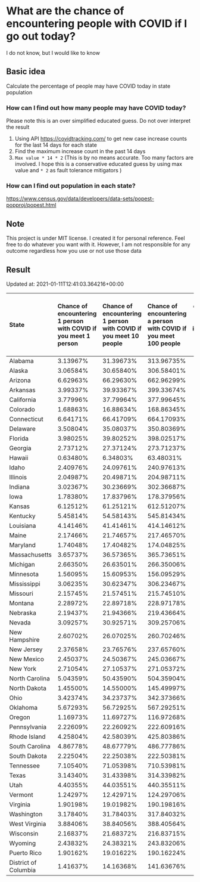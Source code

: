 # What are the chance of encountering people with COVID if I go out today?
I do not know, but I would like to know

## Basic idea
Calculate the percentage of people may have COVID today in state population

### How can I find out how many people may have COVID today?
Please note this is an over simplified educated guess. Do not over interpret the result 
1. Using API https://covidtracking.com/ to get new case increase counts for the last 14 days for each state
2. Find the maximum increase count in the past 14 days
3. `Max value * 14 * 2` (This is by no means accurate. Too many factors are involved. I hope this is a conservative educated guess by using max value and `* 2` as fault tolerance mitigators ) 

### How can I find out population in each state?
https://www.census.gov/data/developers/data-sets/popest-popproj/popest.html

## Note
This project is under MIT license. I created it for personal reference. Feel free to do whatever you want with it. However, I am not responsible for any outcome regardless how you use or not use those data 

## Result

 Updated at: 2021-01-11T12:41:03.364216+00:00

| State                | Chance of encountering 1 person with COVID if you meet 1 person   | Chance of encountering 1 person with COVID if you meet 10 people   | Chance of encountering a person with COVID if you meet 100 people   |   Max count of new case increase in the past 14 days |   Estimated people count with COVID |
|:---------------------|:------------------------------------------------------------------|:-------------------------------------------------------------------|:--------------------------------------------------------------------|-----------------------------------------------------:|------------------------------------:|
| Alabama              | 3.13967%                                                          | 31.39673%                                                          | 313.96735%                                                          |                                                 5498 |                              153944 |
| Alaska               | 3.06584%                                                          | 30.65840%                                                          | 306.58401%                                                          |                                                  801 |                               22428 |
| Arizona              | 6.62963%                                                          | 66.29630%                                                          | 662.96299%                                                          |                                                17234 |                              482552 |
| Arkansas             | 3.99337%                                                          | 39.93367%                                                          | 399.33674%                                                          |                                                 4304 |                              120512 |
| California           | 3.77996%                                                          | 37.79964%                                                          | 377.99645%                                                          |                                                53341 |                             1493548 |
| Colorado             | 1.68863%                                                          | 16.88634%                                                          | 168.86345%                                                          |                                                 3473 |                               97244 |
| Connecticut          | 6.64171%                                                          | 66.41709%                                                          | 664.17093%                                                          |                                                 8457 |                              236796 |
| Delaware             | 3.50804%                                                          | 35.08037%                                                          | 350.80369%                                                          |                                                 1220 |                               34160 |
| Florida              | 3.98025%                                                          | 39.80252%                                                          | 398.02517%                                                          |                                                30531 |                              854868 |
| Georgia              | 2.73712%                                                          | 27.37124%                                                          | 273.71237%                                                          |                                                10379 |                              290612 |
| Hawaii               | 0.63480%                                                          | 6.34803%                                                           | 63.48031%                                                           |                                                  321 |                                8988 |
| Idaho                | 2.40976%                                                          | 24.09761%                                                          | 240.97613%                                                          |                                                 1538 |                               43064 |
| Illinois             | 2.04987%                                                          | 20.49871%                                                          | 204.98711%                                                          |                                                 9277 |                              259756 |
| Indiana              | 3.02367%                                                          | 30.23669%                                                          | 302.36687%                                                          |                                                 7270 |                              203560 |
| Iowa                 | 1.78380%                                                          | 17.83796%                                                          | 178.37956%                                                          |                                                 2010 |                               56280 |
| Kansas               | 6.12512%                                                          | 61.25121%                                                          | 612.51207%                                                          |                                                 6373 |                              178444 |
| Kentucky             | 5.45814%                                                          | 54.58143%                                                          | 545.81434%                                                          |                                                 8709 |                              243852 |
| Louisiana            | 4.14146%                                                          | 41.41461%                                                          | 414.14612%                                                          |                                                 6876 |                              192528 |
| Maine                | 2.17466%                                                          | 21.74657%                                                          | 217.46570%                                                          |                                                 1044 |                               29232 |
| Maryland             | 1.74048%                                                          | 17.40482%                                                          | 174.04825%                                                          |                                                 3758 |                              105224 |
| Massachusetts        | 3.65737%                                                          | 36.57365%                                                          | 365.73651%                                                          |                                                 9003 |                              252084 |
| Michigan             | 2.66350%                                                          | 26.63501%                                                          | 266.35006%                                                          |                                                 9500 |                              266000 |
| Minnesota            | 1.56095%                                                          | 15.60953%                                                          | 156.09529%                                                          |                                                 3144 |                               88032 |
| Mississippi          | 3.06235%                                                          | 30.62347%                                                          | 306.23467%                                                          |                                                 3255 |                               91140 |
| Missouri             | 2.15745%                                                          | 21.57451%                                                          | 215.74510%                                                          |                                                 4729 |                              132412 |
| Montana              | 2.28972%                                                          | 22.89718%                                                          | 228.97178%                                                          |                                                  874 |                               24472 |
| Nebraska             | 2.19437%                                                          | 21.94366%                                                          | 219.43664%                                                          |                                                 1516 |                               42448 |
| Nevada               | 3.09257%                                                          | 30.92571%                                                          | 309.25706%                                                          |                                                 3402 |                               95256 |
| New Hampshire        | 2.60702%                                                          | 26.07025%                                                          | 260.70246%                                                          |                                                 1266 |                               35448 |
| New Jersey           | 2.37658%                                                          | 23.76576%                                                          | 237.65760%                                                          |                                                 7539 |                              211092 |
| New Mexico           | 2.45037%                                                          | 24.50367%                                                          | 245.03667%                                                          |                                                 1835 |                               51380 |
| New York             | 2.71054%                                                          | 27.10537%                                                          | 271.05372%                                                          |                                                18832 |                              527296 |
| North Carolina       | 5.04359%                                                          | 50.43590%                                                          | 504.35904%                                                          |                                                18892 |                              528976 |
| North Dakota         | 1.45500%                                                          | 14.55000%                                                          | 145.49997%                                                          |                                                  396 |                               11088 |
| Ohio                 | 3.42374%                                                          | 34.23737%                                                          | 342.37366%                                                          |                                                14293 |                              400204 |
| Oklahoma             | 5.67293%                                                          | 56.72925%                                                          | 567.29251%                                                          |                                                 8017 |                              224476 |
| Oregon               | 1.16973%                                                          | 11.69727%                                                          | 116.97268%                                                          |                                                 1762 |                               49336 |
| Pennsylvania         | 2.22609%                                                          | 22.26092%                                                          | 222.60916%                                                          |                                                10178 |                              284984 |
| Rhode Island         | 4.25804%                                                          | 42.58039%                                                          | 425.80386%                                                          |                                                 1611 |                               45108 |
| South Carolina       | 4.86778%                                                          | 48.67779%                                                          | 486.77786%                                                          |                                                 8951 |                              250628 |
| South Dakota         | 2.22504%                                                          | 22.25038%                                                          | 222.50381%                                                          |                                                  703 |                               19684 |
| Tennessee            | 7.10540%                                                          | 71.05398%                                                          | 710.53981%                                                          |                                                17330 |                              485240 |
| Texas                | 3.14340%                                                          | 31.43398%                                                          | 314.33982%                                                          |                                                32552 |                              911456 |
| Utah                 | 4.40355%                                                          | 44.03551%                                                          | 440.35511%                                                          |                                                 5042 |                              141176 |
| Vermont              | 1.24297%                                                          | 12.42971%                                                          | 124.29706%                                                          |                                                  277 |                                7756 |
| Virginia             | 1.90198%                                                          | 19.01982%                                                          | 190.19816%                                                          |                                                 5798 |                              162344 |
| Washington           | 3.17840%                                                          | 31.78403%                                                          | 317.84032%                                                          |                                                 8644 |                              242032 |
| West Virginia        | 3.88406%                                                          | 38.84056%                                                          | 388.40564%                                                          |                                                 2486 |                               69608 |
| Wisconsin            | 2.16837%                                                          | 21.68372%                                                          | 216.83715%                                                          |                                                 4509 |                              126252 |
| Wyoming              | 2.43832%                                                          | 24.38321%                                                          | 243.83206%                                                          |                                                  504 |                               14112 |
| Puerto Rico          | 1.90162%                                                          | 19.01622%                                                          | 190.16224%                                                          |                                                 2169 |                               60732 |
| District of Columbia | 1.41637%                                                          | 14.16368%                                                          | 141.63676%                                                          |                                                  357 |                                9996 |